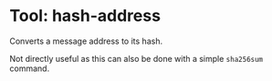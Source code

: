 # Tool: hash-address

Converts a message address to its hash. 

Not directly useful as this can also be done with a simple `sha256sum` command. 
